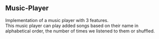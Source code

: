 ## Music-Player
Implementation of a music player with 3 features.
<br/>This music player can play added songs based on their name in alphabetical order, the number of times we listened to them or shuffled.

